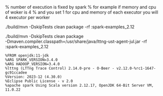 % number of execution is fixed by spark
% for example if memory and cpu of woker is 4
% and you set 1 for cpu and memory of each executor you will 4 executor per worker


./build/mvn -DskipTests clean package 
-rf :spark-examples_2.12

./build/mvn -DskipTests clean package \
-Dmaven.compiler.classpath=/usr/share/java/lttng-ust-agent-jul.jar -rf :spark-examples_2.12

```
%FROM openjdk:11-jdk
%ARG SPARK_VERSION=3.4.0
%ARG HADOOP_VERSION=3.4.0
%lttng (LTTng Trace Control) 2.14.0-pre - O-Beer - v2.12.0-%rc1-1647-gc91ccadee
%Version: 2023-12 (4.30.0)
%Eclipse Public License - v 2.0
%apache spark Using Scala version 2.12.17, OpenJDK 64-Bit Server VM, 11.0.22
```
